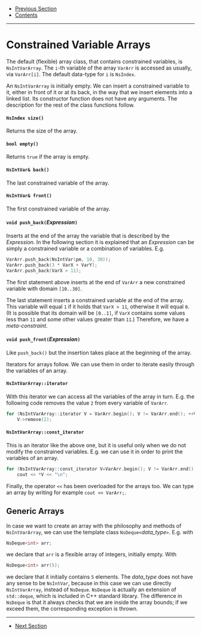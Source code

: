  - [Previous Section](Variables.md)
 - [Contents](README.md)

---

# Constrained Variable Arrays

The default (flexible) array class, that contains
constrained variables, is `NsIntVarArray`. The `i`-th
variable of the array `VarArr` is accessed as usually, via
`VarArr[i]`. The default data-type for `i` is `NsIndex`.

An `NsIntVarArray` is initially empty. We can insert a
constrained variable to it, either in front of it or at its
back, in the way that we insert elements into a linked list.
Its constructor function does not have any arguments. The
description for the rest of the class functions follow.


#### `NsIndex size()`

Returns the size of the array.


#### `bool empty()`

Returns `true` if the array is empty.


#### `NsIntVar& back()`

The last constrained variable of the array.


#### `NsIntVar& front()`

The first constrained variable of the array.


#### `void push_back(`_Expression_`)`

Inserts at the end of the array the variable that is
described by the _Expression_. In the following section it
is explained that an _Expression_ can be simply a
constrained variable or a combination of variables. E.g.

```c++
VarArr.push_back(NsIntVar(pm, 10, 30));
VarArr.push_back(3 * VarX + VarY);
VarArr.push_back(VarX > 11);
```

The first statement above inserts at the end of `VarArr` a
new constrained variable with domain `[10..30]`.

The last statement inserts a constrained variable at the end
of the array. This variable will equal `1` if it holds that
`VarX > 11`, otherwise it will equal `0`. (It is possible
that its domain will be `[0..1]`, if `VarX` contains some
values less than `11` and some other values greater than
`11`.) Therefore, we have a _meta-constraint_.


#### `void push_front(`_Expression_`)`

Like `push_back()` but the insertion takes place at the
beginning of the array.

Iterators for arrays follow. We can use them in order to
iterate easily through the variables of an array.


#### `NsIntVarArray::iterator`

With this iterator we can access all the variables of the
array in turn. E.g. the following code removes the value `2`
from every variable of `VarArr`.

```c++
for (NsIntVarArray::iterator V = VarArr.begin(); V != VarArr.end(); ++V)
    V->remove(2);
```


#### `NsIntVarArray::const_iterator`

This is an iterator like the above one, but it is useful
only when we do not modify the constrained variables. E.g.
we can use it in order to print the variables of an array.

```c++
for (NsIntVarArray::const_iterator V=VarArr.begin(); V != VarArr.end(); ++V)
    cout << *V << "\n";
```

Finally, the operator `<<` has been overloaded for the
arrays too. We can type an array by writing for example
`cout << VarArr;`.


## Generic Arrays

In case we want to create an array with the philosophy and
methods of `NsIntVarArray`, we can use the template class
`NsDeque<`*data_type*`>`. E.g. with

```c++
NsDeque<int> arr;
```

we declare that `arr` is a flexible array of integers,
initially empty. With

```c++
NsDeque<int> arr(5);
```

we declare that it initially contains `5` elements. The
*data_type* does not have any sense to be `NsIntVar`,
because in this case we can use directly `NsIntVarArray`,
instead of `NsDeque`. `NsDeque` is actually an extension of
`std::deque`, which is included in C++ standard library.
The difference in `NsDeque` is that it always checks that we
are inside the array bounds; if we exceed them, the
corresponding exception is thrown.

---

 - [Next Section](ProblemManager.md)
